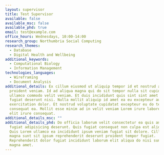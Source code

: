 ```yaml
---
layout: supervisor
title: Test Supervisor
available: false
available_msc: false
available_phd: true
email: test@example.com
office_hours: Wednesdays, 10:00-14:00
research_group: Northumbria Social Computing
research_themes:
  - Database
  - Digital Health and Wellbeing
additional_keywords:
  - Computational Biology
  - Information Management
technologies_languages:
  - Wireframing
  - Document Analysis
additional_details: Ex cillum eiusmod ut aliquip tempor id et nostrud anim
  proident veniam. Id ad aliqua magna qui do sit tempor nulla sit cupidatat
  ullamco commodo velit veniam. Et duis incididunt quis sint sint amet duis
  fugiat deserunt nisi. Nulla mollit aliquip id amet ea eu excepteur aute minim
  exercitation dolor. Et nostrud voluptate cupidatat excepteur eu do tempor
  consequat ea. Mollit esse minim ad in velit veniam Lorem irure labore mollit
  elit irure consequat.
additional_details_msc: ""
additional_details_phd: Do officia laborum velit consectetur ea quis anim in
  fugiat adipisicing deserunt. Quis fugiat consequat non culpa est aliqua eu.
  Quis Lorem ullamco ea incididunt ipsum veniam fugiat sit dolore. Cillum qui ea
  magna sunt sit ipsum reprehenderit deserunt proident tempor fugiat.
  Reprehenderit dolor fugiat incididunt laborum elit aliqua do nisi sunt ullamco
  magna amet.
---
```

